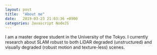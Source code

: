 ```yaml
---
layout: post
title:  "About me"
date:   2019-03-23 21:03:36 +0900
categories: Javascript NodeJS
---
```


I am a master degree student in the University of the Tokyo. 
I currently research about SLAM robust to 
both LiDAR degraded (unstructured) and visually degraded (robust motion and texture-less) scenes. 
